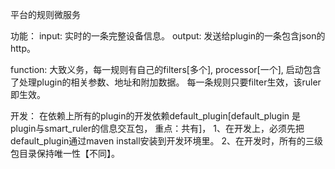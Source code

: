 
平台的规则微服务

功能：
input: 实时的一条完整设备信息。 output: 发送给plugin的一条包含json的http。

function: 大致义务，每一规则有自己的filters[多个], processor[一个], 启动包含了处理plugin的相关参数、地址和附加数据。 每一条规则只要filter生效，该ruler即生效。

开发：
在依赖上所有的plugin的开发依赖default_plugin[default_plugin 是plugin与smart_ruler的信息交互包， 重点：共有]，
1、在开发上，必须先把default_plugin通过maven install安装到开发环境里。
2、在开发时，所有的三级包目录保持唯一性【不同】。

